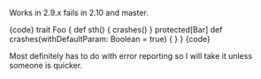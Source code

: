 Works in 2.9.x fails in 2.10 and master.

{code}
trait Foo {
  def sth() {
    crashes()
  }
  protected[Bar] def crashes(withDefaultParam: Boolean = true) { }
}
{code}

Most definitely has to do with error reporting so I will take it unless someone is quicker.
